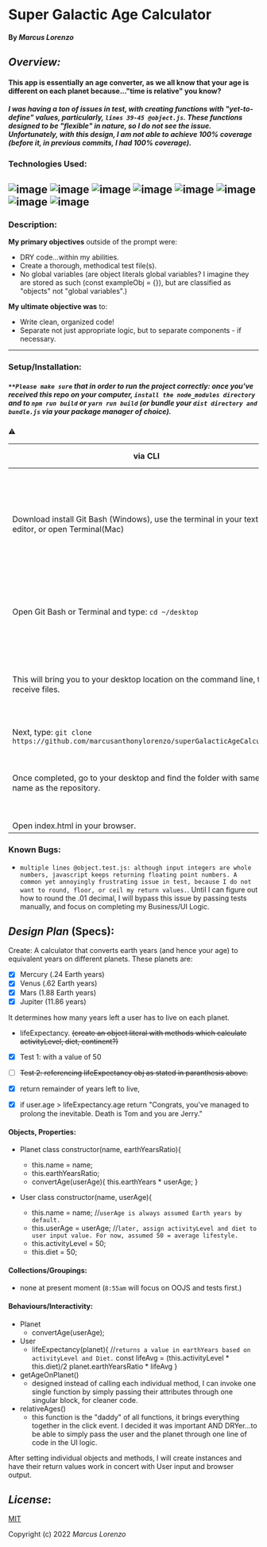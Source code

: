 # Super Galactic Age Calculator
#### By _**Marcus Lorenzo**_



## _Overview:_
#### This app is essentially an age converter, as we all know that your age is different on each planet because..."time is relative" you know?

##### I was having a ton of issues in test, with creating functions with "yet-to-define" values, particularly, `lines 39-45 @object.js`. These functions designed to be "flexible" in nature, so I do not see the issue. Unfortunately, with this design, I am not able to achieve 100% coverage (before it, in previous commits, I had 100% coverage).


### Technologies Used:

![image](https://img.shields.io/badge/JavaScript-323330?style=for-the-badge&logo=javascript&logoColor=F7DF1E)
![image](https://img.shields.io/badge/Jest-C21325?style=for-the-badge&logo=jest&logoColor=white) ![image](https://img.shields.io/badge/json-5E5C5C?style=for-the-badge&logo=json&logoColor=white) 
![image](	https://img.shields.io/badge/jQuery-0769AD?style=for-the-badge&logo=jquery&logoColor=white)  ![image](https://img.shields.io/badge/eslint-3A33D1?style=for-the-badge&logo=eslint&logoColor=white)
![image](https://img.shields.io/badge/HTML5-E34F26?style=for-the-badge&logo=html5&logoColor=white)  ![image](https://img.shields.io/badge/CSS3-1572B6?style=for-the-badge&logo=css3&logoColor=white)
![image](https://img.shields.io/badge/GIT-E44C30?style=for-the-badge&logo=git&logoColor=white)
---

### Description:

**My primary objectives** outside of the prompt were:
- DRY code...within my abilities.
- Create a thorough, methodical test file(s).
- No global variables (are object literals global variables? I imagine they are stored as such (const exampleObj = {}), but are classified as "objects" not "global variables".)

**My ultimate objective was** to:
- Write clean, organized code!
- Separate not just appropriate logic, but to separate components - if necessary.

---

### Setup/Installation:
##### `**Please make sure` that in order to run the project correctly: once you've received this repo on your computer, `install the node_modules directory` and to `npm run build` or `yarn run build` (or bundle your `dist directory and bundle.js` via your package manager of choice).
:warning:

|   via CLI   |  via Download  |
|---|---|
| Download install Git Bash (Windows), use the terminal in your text editor, or open Terminal(Mac) | Simply download the ZIP via the green "Code" button to right of the "Add file" button at the main repo page. 
 Open Git Bash or Terminal and type: `cd ~/desktop` | Go to your zip file and extract to desired location on computer. 
 This will bring you to your desktop location on the command line, to receive files. | Go to specified extraction folder, and open index.html in your broswer. 
 Next, type: `git clone https://github.com/marcusanthonylorenzo/superGalacticAgeCalculator` | 
 Once completed, go to your desktop and find the folder with same name as the repository. | **Note**: downloading not cloning will not allow you to push any changes to the repo. 
 Open index.html in your browser. |


### Known Bugs:
* `multiple lines @object.test.js: although input integers are whole numbers, javascript keeps returning floating point numbers. A common yet annoyingly frustrating issue in test, because I do not want to round, floor, or ceil my return values.`. Until I can figure out how to round the .01 decimal, I will bypass this issue by passing tests manually, and focus on completing my Business/UI Logic.


## _Design Plan_ (Specs):

Create: A calculator that converts earth years (and hence your age) to equivalent years on different planets.
These planets are:
- [x] Mercury (.24 Earth years)
- [x] Venus (.62 Earth years)
- [x] Mars (1.88 Earth years)
- [x] Jupiter (11.86 years)

It determines how many years left a user has to live on each planet.
-  lifeExpectancy. ~~(create an object literal with methods which calculate activityLevel, diet, continent?)~~
  - [x] Test 1: with a value of 50
  - [ ] ~~Test 2: referencing lifeExpectancy obj as stated in paranthesis above.~~

- [x] return remainder of years left to live,
- [x] if user.age > lifeExpectancy.age return "Congrats, you've managed to prolong the inevitable. Death is Tom and you are Jerry."



#### Objects, Properties:
- Planet class
  constructor(name, earthYearsRatio){
  - this.name = name;
  - this.earthYearsRatio;
  - convertAge(userAge){
    this.earthYears * userAge;
  }

- User class
  constructor(name, userAge){
    - this.name = name;
      //`userAge is always assumed Earth years by default.`
    - this.userAge = userAge;
      //`later, assign activityLevel and diet to user input value. For now, assumed 50 = average lifestyle.`
    - this.activityLevel = 50;
    - this.diet = 50;
    

#### Collections/Groupings:
- none at present moment (`8:55am` will focus on OOJS and tests first.)

#### Behaviours/Interactivity:
- Planet
  - convertAge(userAge);
- User
  - lifeExpectancy(planet){
    //`returns a value in earthYears based on activityLevel and Diet.`
    const lifeAvg = (this.activityLevel * this.diet)/2
    planet.earthYearsRatio * lifeAvg }
- getAgeOnPlanet()
  - designed instead of calling each individual method, I can invoke one single function by simply passing their attributes through one singular block, for cleaner code.
- relativeAges()
  - this function is the "daddy" of all functions, it brings everything together in the click event. I decided it was important AND DRYer...to be able to simply pass the user and the planet through one line of code in the UI logic.

After setting individual objects and methods, I will create instances and have their return values work in concert with User input and browser output.


## _License_:

[MIT]()

Copyright (c) 2022 _Marcus Lorenzo_
